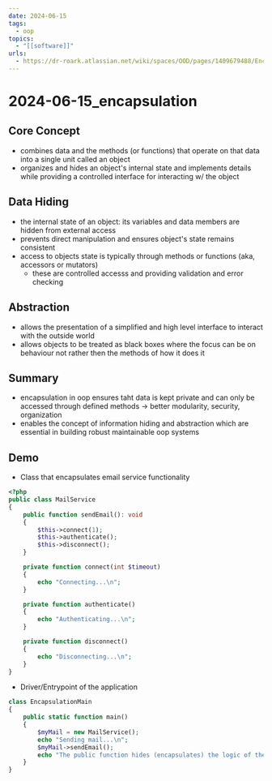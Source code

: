 ```yaml
---
date: 2024-06-15
tags:
  - oop
topics:
  - "[[software]]"
urls:
  - https://dr-roark.atlassian.net/wiki/spaces/OOD/pages/1409679488/Encapsulation
---
```


# 2024-06-15_encapsulation

## Core Concept

- combines data and the methods (or functions) that operate on that data into a
  single unit called an object
- organizes and hides an object's internal state and implements details while
  providing a controlled interface for interacting w/ the object

## Data Hiding

- the internal state of an object: its variables and data members are hidden
  from external access
- prevents direct manipulation and ensures object's state remains consistent
- access to objects state is typically through methods or functions (aka,
  accessors or mutators)
  - these are controlled accesss and providing validation and error checking

## Abstraction

- allows the presentation of a simplified and high level interface to interact
  with the outside world
- allows objects to be treated as black boxes where the focus can be on
  behaviour not rather then the methods of how it does it

## Summary

- encapsulation in oop ensures taht data is kept private and can only be
  accessed through defined methods -> better modularity, security, organization
- enables the concept of information hiding and abstraction which are essential
  in building robust maintainable oop systems

## Demo

- Class that encapsulates email service functionality

```php
<?php
public class MailService
{
    public function sendEmail(): void
    {
        $this->connect(1);
        $this->authenticate();
        $this->disconnect();
    }

    private function connect(int $timeout)
    {
        echo "Connecting...\n";
    }

    private function authenticate()
    {
        echo "Authenticating...\n";
    }

    private function disconnect()
    {
        echo "Disconnecting...\n";
    }
}
```

- Driver/Entrypoint of the application

```php
class EncapsulationMain
{
    public static function main()
    {
        $myMail = new MailService();
        echo "Sending mail...\n";
        $myMail->sendEmail();
        echo "The public function hides (encapsulates) the logic of the private functions\n";
    }
}
```
